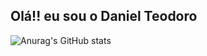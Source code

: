 ## Olá!! eu sou o Daniel Teodoro

![Anurag's GitHub stats](https://github-readme-stats.vercel.app/api?username=DanTeodoro&theme=transparent&show_icons=true)
<!--
**DanTeodoro/DanTeodoro** is a ✨ _special_ ✨ repository because its `README.md` (this file) appears on your GitHub profile.

Here are some ideas to get you started:

- 🔭 I’m currently working on ...
- 🌱 I’m currently learning ...
- 👯 I’m looking to collaborate on ...
- 🤔 I’m looking for help with ...
- 💬 Ask me about ...
- 📫 How to reach me: ...
- 😄 Pronouns: ...
- ⚡ Fun fact: ...
-->
